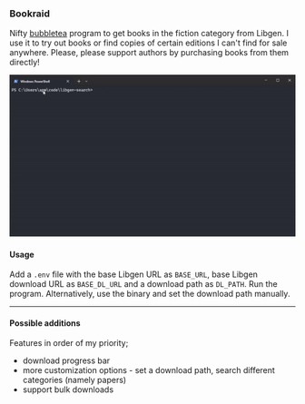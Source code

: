 ### Bookraid

Nifty [bubbletea](https://github.com/charmbracelet/bubbletea) program to get books in the fiction category from Libgen. I use it to try out books or find copies of certain editions I can't find for sale anywhere. Please, please support authors by purchasing books from them directly!

![GIF example](example.gif)

#### Usage

Add a `.env` file with the base Libgen URL as `BASE_URL`, base Libgen download URL as `BASE_DL_URL` and a download path as `DL_PATH`. Run the program. Alternatively, use the binary and set the download path manually.

---

#### Possible additions

Features in order of my priority;

-   download progress bar
-   more customization options - set a download path, search different categories (namely papers)
-   support bulk downloads
